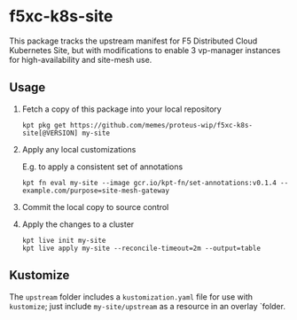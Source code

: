 # f5xc-k8s-site

This package tracks the upstream manifest for F5 Distributed Cloud Kubernetes
Site, but with modifications to enable 3 vp-manager instances for high-availability
and site-mesh use.

## Usage

1. Fetch a copy of this package into your local repository

   ```shell
   kpt pkg get https://github.com/memes/proteus-wip/f5xc-k8s-site[@VERSION] my-site
   ```

2. Apply any local customizations

   E.g. to apply a consistent set of annotations

   ```shell
   kpt fn eval my-site --image gcr.io/kpt-fn/set-annotations:v0.1.4 -- example.com/purpose=site-mesh-gateway
   ```

3. Commit the local copy to source control

4. Apply the changes to a cluster

   ```shell
   kpt live init my-site
   kpt live apply my-site --reconcile-timeout=2m --output=table
   ```

## Kustomize

The `upstream` folder includes a `kustomization.yaml` file for use with `kustomize`;
just include `my-site/upstream` as a resource in an overlay `folder.
